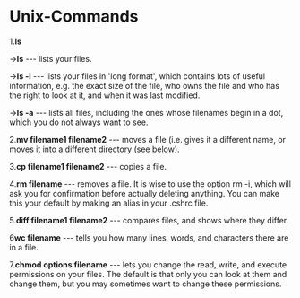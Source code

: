 # Unix-Commands

1.**ls**

 ->**ls** --- lists your files.

 ->**ls -l** --- lists your files in 'long format', which contains lots of useful information, e.g. the exact size of the file, 
     who owns the file and who has the right to look at it, and when it was last modified.

 ->**ls -a** --- lists all files, including the ones whose filenames begin in a dot, which you do not always want to see. 

2.**mv filename1 filename2** --- moves a file (i.e. gives it a different name, or moves it into a different directory (see below).

3.**cp filename1 filename2** --- copies a file.

4.**rm filename** --- removes a file. It is wise to use the option rm -i, which will ask you for confirmation before actually deleting anything.
You can make this your default by making an alias in your .cshrc file.

5.**diff filename1 filename2** --- compares files, and shows where they differ.

6**wc filename** --- tells you how many lines, words, and characters there are in a file.

7.**chmod options filename** --- lets you change the read, write, and execute permissions on your files. 
The default is that only you can look at them and change them, but you may sometimes want to change these permissions.

